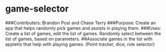 # game-selector
###Contributers:
Brandon Post and Chase Terry
###Purpose: 
Create an app that helps randomly pick games and assists in playing them.
###Uses: 
Create a list of games, edit the list of games. Randomly select between the list of games, based on parameters. ##Associate games in the list with appletts that help with playing games. (Point tracker, dice, role selector)
